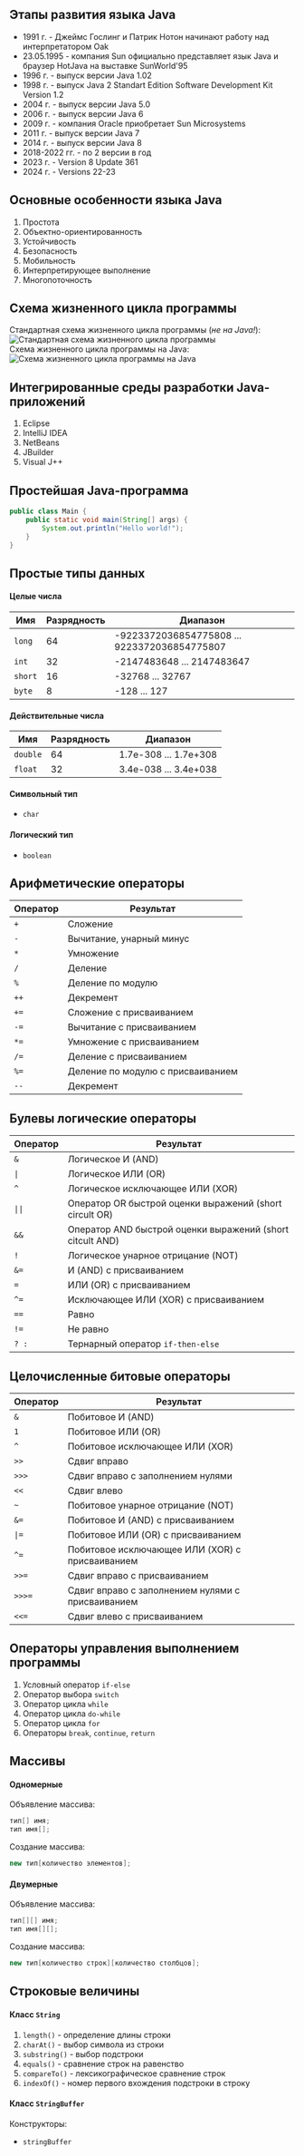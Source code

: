## Этапы развития языка Java
- 1991 г. - Джеймс Гослинг и Патрик Нотон начинают работу над интерпретатором Oak
- 23.05.1995 - компания Sun официально представляет язык Java и браузер HotJava на выставке SunWorld'95
- 1996 г. - выпуск версии Java 1.02
- 1998 г. - выпуск Java 2 Standart Edition Software Development Kit Version 1.2
- 2004 г. - выпуск версии Java 5.0
- 2006 г. - выпуск версии Java 6
- 2009 г. - компания Oracle приобретает Sun Microsystems
- 2011 г. - выпуск версии Java 7
- 2014 г. - выпуск версии Java 8
- 2018-2022 гг. - по 2 версии в год
- 2023 г. - Version 8 Update 361
- 2024 г. - Versions 22-23
  
## Основные особенности языка Java
1. Простота
2. Объектно-ориентированность
3. Устойчивость
4. Безопасность
5. Мобильность
6. Интерпретирующее выполнение
7. Многопоточность
  
## Схема жизненного цикла программы
Стандартная схема жизненного цикла программы (*не на Java!*):  
![Стандартная схема жизненного цикла программы](../Pictures/01_01.%20Стандартная%20схема%20жизненного%20цикла%20программы.png)  
Схема жизненного цикла программы на Java:  
![Схема жизненного цикла программы на Java](../Pictures/01_02.%20Схема%20жизненного%20цикла%20программы%20на%20Java.png)  
## Интегрированные среды разработки Java-приложений
1. Eclipse
2. IntelliJ IDEA
3. NetBeans
4. JBuilder
5. Visual J++
  
## Простейшая Java-программа
```java
public class Main {
	public static void main(String[] args) {
		System.out.println("Hello world!");
	}
}
```
## Простые типы данных
#### Целые числа

| Имя     | Разрядность | Диапазон                                     |
| ------- | ----------- | -------------------------------------------- |
| `long`  | 64          | -9223372036854775808 ... 9223372036854775807 |
| `int`   | 32          | -2147483648 ... 2147483647                   |
| `short` | 16          | -32768 ... 32767                             |
| `byte`  | 8           | -128 ... 127                                 |
#### Действительные числа
| Имя      | Разрядность | Диапазон              |
| -------- | ----------- | --------------------- |
| `double` | 64          | 1.7e-308 ... 1.7e+308 |
| `float`  | 32          | 3.4e-038 ... 3.4e+038 |
#### Символьный тип
- `char`
#### Логический тип
- `boolean`
## Арифметические операторы
| Оператор | Результат                         |
| -------- | --------------------------------- |
| `+`      | Сложение                          |
| `-`      | Вычитание, унарный минус          |
| `*`      | Умножение                         |
| `/`      | Деление                           |
| `%`      | Деление по модулю                 |
| `++`     | Декремент                         |
| `+=`     | Сложение с присваиванием          |
| `-=`     | Вычитание с присваиванием         |
| `*=`     | Умножение с присваиванием         |
| `/=`     | Деление с присваиванием           |
| `%=`     | Деление по модулю с присваиванием |
| `--`     | Декремент                         |
## Булевы логические операторы
| Оператор | Результат                                                 |
| -------- | --------------------------------------------------------- |
| `&`      | Логическое И (AND)                                        |
| `\|`     | Логическое ИЛИ (OR)                                       |
| `^`      | Логическое исключающее ИЛИ (XOR)                          |
| `\|\|`   | Оператор OR быстрой оценки выражений (short circult OR)   |
| `&&`     | Оператор AND быстрой оценки выражений (short citcult AND) |
| `!`      | Логическое унарное отрицание (NOT)                        |
| `&=`     | И (AND) с присваиванием                                   |
| `=`      | ИЛИ (OR) с присваиванием                                  |
| `^=`     | Исключающее ИЛИ (XOR) с присваиванием                     |
| `==`     | Равно                                                     |
| `!=`     | Не равно                                                  |
| `? :`    | Тернарный оператор `if-then-else`                         |
## Целочисленные битовые операторы
| Оператор | Результат                                         |
| -------- | ------------------------------------------------- |
| `&`      | Побитовое И (AND)                                 |
| `1`      | Побитовое ИЛИ (OR)                                |
| `^`      | Побитовое исключающее ИЛИ (XOR)                   |
| `>>`     | Сдвиг вправо                                      |
| `>>>`    | Сдвиг вправо с заполнением нулями                 |
| `<<`     | Сдвиг влево                                       |
| `~`      | Побитовое унарное отрицание (NOT)                 |
| `&=`     | Побитовое И (AND) с присваиванием                 |
| `\|=`    | Побитовое ИЛИ (OR) с присваиванием                |
| `^=`     | Побитовое исключающее ИЛИ (XOR) с присваиванием   |
| `>>=`    | Сдвиг вправо с присваиванием                      |
| `>>>=`   | Сдвиг вправо с заполнением нулями с присваиванием |
| `<<=`    | Сдвиг влево с присваиванием                       |
## Операторы управления выполнением программы
1. Условный оператор `if-else`
2. Оператор выбора `switch`
3. Оператор цикла `while`
4. Оператор цикла `do-while`
5. Оператор цикла `for`
6. Операторы `break`, `continue`, `return`
## Массивы
#### Одномерные
Объявление массива:
```java
тип[] имя;
тип имя[];
```
Создание массива:
```java
new тип[количество элементов];
```
#### Двумерные
Объявление массива:
```java
тип[][] имя;
тип имя[][];
```
Создание массива:
```java
new тип[количество строк][количество столбцов];
```
## Строковые величины
#### Класс `String`
1. `length()` - определение длины строки
2. `charAt()` - выбор символа из строки
3. `substring()` - выбор подстроки
4. `equals()` - сравнение строк на равенство
5. `compareTo()` - лексикографическое сравнение строк
6. `indexOf()` - номер первого вхождения подстроки в строку
#### Класс `StringBuffer`
Конструкторы:
- `stringBuffer`